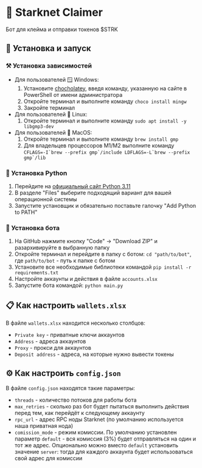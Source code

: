 # 🤖 Starknet Claimer
Бот для клейма и отправки токенов $STRK

## 🚀 Установка и запуск
### ⚒ Установка зависимостей
- Для пользователей 🪟 Windows:
    1. Установите [chocholatey](https://chocolatey.org/install), введя команду, указанную на сайте в PowerShell от имени администратора
    2. Откройте терминал и выполните команду `choco install mingw`
    3. Закройте терминал
- Для пользователей 🐧 Linux:
    1. Откройте терминал и выполните команду `sudo apt install -y libgmp3-dev`
- Для пользователей 🍎 MacOS:
    1. Откройте терминал и выполните команду `brew install gmp`
    2. Для владельцев процессоров M1/M2 выполните команду ``CFLAGS=-I`brew --prefix gmp`/include LDFLAGS=-L`brew --prefix gmp`/lib``

### 🐍 Установка Python
1. Перейдите на [официальный сайт Python 3.11](https://www.python.org/downloads/release/python-3116/)
2. В разделе "Files" выберите подходящий вариант для вашей операционной системы
3. Запустите установщик и обязательно поставьте галочку "Add Python to PATH"

### 🤖 Установка бота
1. На GitHub нажмите кнопку "Code" -> "Download ZIP" и разархивируйте в выбранную папку
2. Откройте терминал и перейдите в папку с ботом: `cd "path/to/bot"`, где `path/to/bot` - путь к папке с ботом
3. Установите все необходимые библиотеки командой `pip install -r requirements.txt`
4. Настройте аккаунты и действия в файле `accounts.xlsx`
5. Запустите бота командой: `python main.py`

## 📋 Как настроить `wallets.xlsx`
В файле `wallets.xlsx` находится несколько столбцов:
- `Private key` - приватные ключи аккаунтов
- `Address` - адреса аккаунтов
- `Proxy` - прокси для аккаунтов
- `Deposit address` - адреса, на которые нужно вывести токены

## ⚙️ Как настроить `config.json`
В файле `config.json` находятся такие параметры:
- `threads` - количество потоков для работы бота
- `max_retries` - сколько раз бот будет пытаться выполнить действия перед тем, как перейдёт к следующему аккаунту
- `rpc_url` - адрес RPC ноды Starknet (по умолчанию используется наша приватная нода)
- `comission_mode` - режим комиссии. По умолчанию установлен параметр `default` - вся комиссия (3%) будет отправляться на один и тот же адрес. Опционально можно вместо `default` установить значение `server`: тогда для каждого аккаунта будет использоваться свой адрес для комиссии
